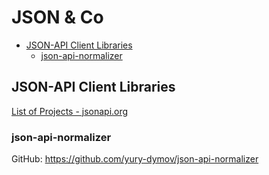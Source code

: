 # JSON & Co

<!-- @import "[TOC]" {cmd="toc" depthFrom=2 depthTo=6 orderedList=false} -->

<!-- code_chunk_output -->

- [JSON-API Client Libraries](#json-api-client-libraries)
  - [json-api-normalizer](#json-api-normalizer)

<!-- /code_chunk_output -->

## JSON-API Client Libraries

[List of Projects - jsonapi.org](https://jsonapi.org/implementations/#client-libraries-javascript)

### json-api-normalizer

GitHub: https://github.com/yury-dymov/json-api-normalizer
